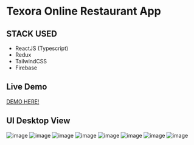 # Texora Online Restaurant App

## STACK USED
- ReactJS (Typescript)
- Redux
- TailwindCSS
- Firebase
## Live Demo 
<a href = "https://texora-online-restaurant-app.vercel.app/" >DEMO HERE!<a/>
  
## UI Desktop View
![image](https://user-images.githubusercontent.com/55560024/173251550-db16bf1d-8fa1-4af0-be5d-c447b1cca69b.png)
![image](https://user-images.githubusercontent.com/55560024/173251554-27cfaea6-697a-44b2-94a7-2cb27d4d4bcf.png)
![image](https://user-images.githubusercontent.com/55560024/173251557-0310516d-ee3a-4a42-aa81-57e4b92b5460.png)
![image](https://user-images.githubusercontent.com/55560024/173251559-332ef304-31f5-4f6a-bf01-7c13c2c6c9a0.png)
![image](https://user-images.githubusercontent.com/55560024/173251571-5e9fbb30-3965-42b0-a4f7-fa831ea8dffc.png)
![image](https://user-images.githubusercontent.com/55560024/173251578-3b271ede-7633-4be4-b0eb-73b3958bf225.png)
![image](https://user-images.githubusercontent.com/55560024/173251584-f433e696-7f52-4cd1-b98a-95584469e225.png)
![image](https://user-images.githubusercontent.com/55560024/173251587-0d0a59ce-129c-4a77-8002-7e30c32d84b4.png)
